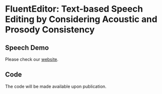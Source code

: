 # FluentEditor: Text-based Speech Editing by Considering Acoustic and Prosody Consistency
 

<!--## Introduction
This is an implementation of the following paper.
> [FluentEditor: Text-based Speech Editing by Considering Acoustic and Prosody Consistency.](https://arxiv.org/abs/2309.11725)
 

 [Rui Liu](https://ttslr.github.io/), Jiatian Xi, [Ziyue Jiang](https://scholar.google.com/citations?user=wDgSBssAAAAJ&hl=zh-CN), [Haizhou Li](https://colips.org/~eleliha/).
 

[![arXiv](https://img.shields.io/badge/arXiv-Paper-<COLOR>.svg)]([https://arxiv.org/abs/2309.11725])

-->

## Speech Demo

Please check our [website](https://AI-S2-Lab.github.io/FluentEditor).

## Code

The code will be made available upon publication.

